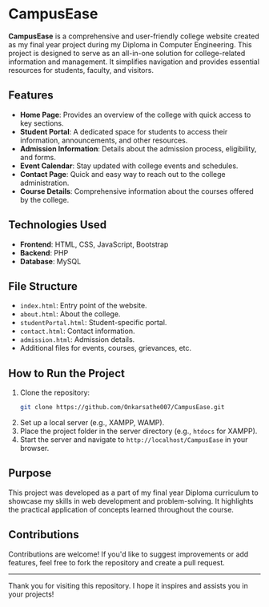 # CampusEase

**CampusEase** is a comprehensive and user-friendly college website created as my final year project during my Diploma in Computer Engineering. This project is designed to serve as an all-in-one solution for college-related information and management. It simplifies navigation and provides essential resources for students, faculty, and visitors.

## Features

- **Home Page**: Provides an overview of the college with quick access to key sections.
- **Student Portal**: A dedicated space for students to access their information, announcements, and other resources.
- **Admission Information**: Details about the admission process, eligibility, and forms.
- **Event Calendar**: Stay updated with college events and schedules.
- **Contact Page**: Quick and easy way to reach out to the college administration.
- **Course Details**: Comprehensive information about the courses offered by the college.

## Technologies Used

- **Frontend**: HTML, CSS, JavaScript, Bootstrap
- **Backend**: PHP
- **Database**: MySQL

## File Structure

- `index.html`: Entry point of the website.
- `about.html`: About the college.
- `studentPortal.html`: Student-specific portal.
- `contact.html`: Contact information.
- `admission.html`: Admission details.
- Additional files for events, courses, grievances, etc.

## How to Run the Project

1. Clone the repository:
   ```bash
   git clone https://github.com/Onkarsathe007/CampusEase.git
   ```
2. Set up a local server (e.g., XAMPP, WAMP).
3. Place the project folder in the server directory (e.g., `htdocs` for XAMPP).
4. Start the server and navigate to `http://localhost/CampusEase` in your browser.

## Purpose

This project was developed as a part of my final year Diploma curriculum to showcase my skills in web development and problem-solving. It highlights the practical application of concepts learned throughout the course.

## Contributions

Contributions are welcome! If you'd like to suggest improvements or add features, feel free to fork the repository and create a pull request.

---

Thank you for visiting this repository. I hope it inspires and assists you in your projects!
